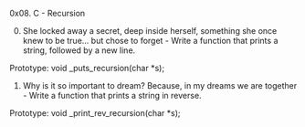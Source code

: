 0x08. C - Recursion

0. She locked away a secret, deep inside herself, something she once knew to be true... but chose to forget - Write a function that prints a string, followed by a new line.

Prototype: void _puts_recursion(char *s);
1. Why is it so important to dream? Because, in my dreams we are together - Write a function that prints a string in reverse.

Prototype: void _print_rev_recursion(char *s);
